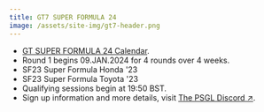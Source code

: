 ```yaml
---
title: GT7 SUPER FORMULA 24
image: /assets/site-img/gt7-header.png
---
```


* [GT SUPER FORMULA 24 Calendar](/gt7/calendar).
* Round 1 begins 09.JAN.2024 for 4 rounds over 4 weeks.
* SF23 Super Formula Honda '23
* SF23 Super Formula Toyota '23
* Qualifying sessions begin at 19:50 BST.
* Sign up information and more details, visit <a href="https://premiersimgl.com/discord" title="Sign-up on Discord" rel="noopener" target="_blank">The PSGL Discord&nbsp;↗</a>.